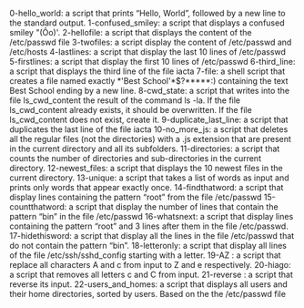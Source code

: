 0-hello_world: a script that prints “Hello, World”, followed by a new line to the standard output.
1-confused_smiley: a script that displays a confused smiley "(Ôo)'.
2-hellofile: a script that displays the content of the /etc/passwd file
3-twofiles: a script display the content of /etc/passwd and /etc/hosts
4-lastlines: a script that display the last 10 lines of /etc/passwd
5-firstlines:  a script that display the first 10 lines of /etc/passwd
6-third_line:  a script that displays the third line of the file iacta
7-file: a shell script that creates a file named exactly \*\'Best School\'\*$\?\*\*\*\*\*:) containing the text Best School ending by a new line.
8-cwd_state: a script that writes into the file ls_cwd_content the result of the command ls -la. If the file ls_cwd_content already exists, it should be overwritten. If the file ls_cwd_content does not exist, create it.
9-duplicate_last_line: a script that duplicates the last line of the file iacta
10-no_more_js: a script that deletes all the regular files (not the directories) with a .js extension that are present in the current directory and all its subfolders.
11-directories: a script that counts the number of directories and sub-directories in the current directory.
12-newest_files: a script that displays the 10 newest files in the current directory.
13-unique: a script that takes a list of words as input and prints only words that appear exactly once.
14-findthatword: a script that display lines containing the pattern “root” from the file /etc/passwd
15-countthatword: a script that display the number of lines that contain the pattern “bin” in the file /etc/passwd
16-whatsnext: a script that display lines containing the pattern “root” and 3 lines after them in the file /etc/passwd.
17-hidethisword: a script that display all the lines in the file /etc/passwd that do not contain the pattern “bin”.
18-letteronly: a script that display all lines of the file /etc/ssh/sshd_config starting with a letter.
19-AZ : a script that replace all characters A and c from input to Z and e respectively.
 20-hiago: a script that removes all letters c and C from input.
21-reverse : a script that reverse its input.
22-users_and_homes: a script that displays all users and their home directories, sorted by users. Based on the the /etc/passwd file

